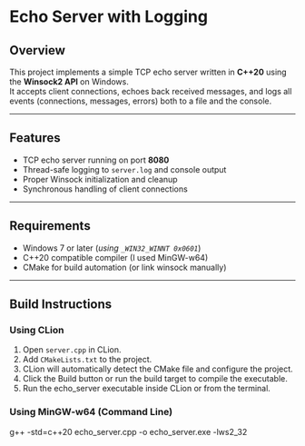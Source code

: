 # Echo Server with Logging

## Overview
This project implements a simple TCP echo server written in **C++20** using the **Winsock2 API** on Windows.  
It accepts client connections, echoes back received messages, and logs all events (connections, messages, errors) both to a file and the console.

---

## Features

- TCP echo server running on port **8080**
- Thread-safe logging to `server.log` and console output
- Proper Winsock initialization and cleanup
- Synchronous handling of client connections

---

## Requirements

- Windows 7 or later (_using `_WIN32_WINNT 0x0601`_)
- C++20 compatible compiler (I used MinGW-w64)
- CMake for build automation (or link winsock manually)

---

## Build Instructions

### Using CLion

1. Open `server.cpp` in CLion.
2. Add `CMakeLists.txt` to the project.
3. CLion will automatically detect the CMake file and configure the project.
4. Click the Build button or run the build target to compile the executable.
5. Run the echo_server executable inside CLion or from the terminal.

### Using MinGW-w64 (Command Line)
g++ -std=c++20 echo_server.cpp -o echo_server.exe -lws2_32
